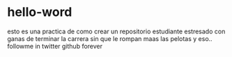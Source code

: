 # hello-word
esto es una practica de como crear un repositorio
estudiante estresado con ganas de terminar la carrera sin que le rompan maas las pelotas
y eso.. followme in twitter 
github
forever
